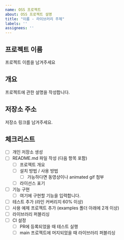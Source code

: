 ```yaml
---
name: OSS 프로젝트
about: OSS 프로젝트 설명
title: "이름 - 라이브러리 주제"
labels: ''
assignees: ''
---
```


## 프로젝트 이름

프로젝트 이름을 남겨주세요

## 개요

프로젝트에 관한 설명을 작성합니다.

## 저장소 주소

저장소 링크를 남겨주세요.

## 체크리스트

- [ ] 개인 저장소 생성
- [ ] README.md 파일 작성 (다음 항목 포함)
  - [ ] 프로젝트 개요
  - [ ] 설치 방법 / 사용 방법
    - [ ] 가능하다면 동영상이나 animated gif 첨부
  - [ ] 라이선스 표기
- [ ] 기능 구현
  - [ ] 여기에 구현할 기능을 입력합니다.
- [ ] 테스트 추가 (라인 커버리지 60% 이상)
- [ ] 사용 예제 프로젝트 추가 (examples 폴더 아래에 2개 이상)
- [ ] 라이브러리 퍼블리싱
- [ ] CI 설정
  - [ ] PR에 등록되었을 때 테스트 실행
  - [ ] main 프로젝트에 머지되었을 때 라이브러리 퍼블리싱